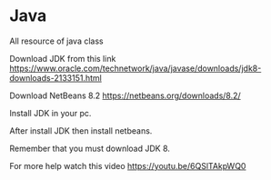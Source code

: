 # Java
All resource of java class

Download JDK from this link https://www.oracle.com/technetwork/java/javase/downloads/jdk8-downloads-2133151.html

Download NetBeans 8.2 https://netbeans.org/downloads/8.2/

Install JDK in your pc.

After install JDK then install netbeans. 

Remember that you must download JDK 8.

For more help watch this video https://youtu.be/6QSlTAkpWQ0


